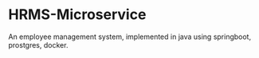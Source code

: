# HRMS-Microservice
An employee management system, implemented in java using springboot, prostgres, docker. 
